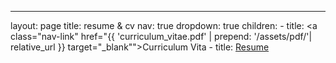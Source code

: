 ---
layout: page
title: resume & cv
nav: true
dropdown: true
children: 
    - title: <a class="nav-link" href="{{ 'curriculum_vitae.pdf' | prepend: '/assets/pdf/'| relative_url }} target="_blank"">Curriculum Vita</a>
    - title: <a class="nav-link" href="{{ 'resume.pdf' | prepend: '/assets/pdf/'| relative_url }}" target="_blank">Resume</a>